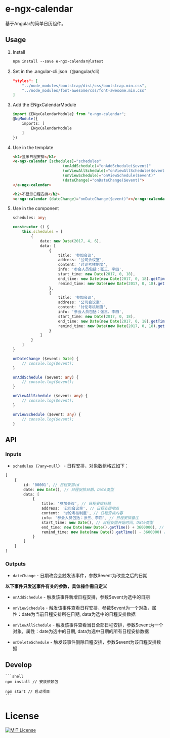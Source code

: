 # e-ngx-calendar

基于Angular的简单日历组件。

## Usage

1. Install

	```shell
	npm install --save e-ngx-calendar@latest
	```
	
2. Set in the .angular-cli.json（@angular/cli）

	```json
    "styles": [
        "../node_modules/bootstrap/dist/css/bootstrap.min.css",
        "../node_modules/font-awesome/css/font-awesome.min.css"
    ]
	```

3. Add the ENgxCalendarModule

	```typescript
	import {ENgxCalendarModule} from "e-ngx-calendar";
	@NgModule({
	    imports: [
	        ENgxCalendarModule
	    ]
	})
	```

4. Use in the template

	```html
	<h2>显示日程安排</h2>
    <e-ngx-calendar [schedules]="schedules"
                          (onAddSchedule)="onAddSchedule($event)"
                          (onViewAllSchedule)="onViewAllSchedule($event)"
                          (onViewSchedule)="onViewSchedule($event)"
                          (dateChange)="onDateChange($event)">
    </e-ngx-calendar>
    
    <h2>不显示日程安排</h2>
    <e-ngx-calendar (dateChange)="onDateChange($event)"></e-ngx-calendar>
	```

5. Use in the component

	```typescript
	schedules: any;
    
    constructor () {
        this.schedules = [
            {
                date: new Date(2017, 4, 6),
                data: [
                    {
                        title: '参加会议',
                        address: '公司会议室',
                        content: '讨论考核制度',
                        info: '参会人员包括：张三、李四',
                        start_time: new Date(2017, 0, 18),
                        end_time: new Date(new Date(2017, 0, 18).getTime() + 3600000),
                        remind_time: new Date(new Date(2017, 0, 18).getTime() - 3600000)
                    },
                    {
                        title: '参加会议',
                        address: '公司会议室',
                        content: '讨论考核制度',
                        info: '参会人员包括：张三、李四',
                        start_time: new Date(2017, 0, 18),
                        end_time: new Date(new Date(2017, 0, 18).getTime() + 3600000),
                        remind_time: new Date(new Date(2017, 0, 18).getTime() - 3600000)
                    }
                ]
            }
        ]
    }

    onDateChange ($event: Date) {
        // console.log($event);
    }

    onAddSchedule ($event: any) {
        // console.log($event);
    }

    onViewAllSchedule ($event: any) {
        // console.log($event);
    }

    onViewSchedule ($event: any) {
        // console.log($event);
    }
	```

## API

### Inputs

- `schedules`（`?any=null`） - 日程安排，对象数组格式如下：
```typescript
[
    {
        id: '00001', // 日程安排id
        date: new Date(), // 日程安排日期，Date类型
        data: [
            {
                title: '参加会议', // 日程安排标题
                address: '公司会议室', // 日程安排地点
                content: '讨论考核制度', // 日程安排内容
                info: '参会人员包括：张三、李四', // 日程安排备注
                start_time: new Date(), // 日程安排开始时间，Date类型
                end_time: new Date(new Date().getTime() + 3600000), // 日程安排结束时间，Date类型
                remind_time: new Date(new Date().getTime() - 3600000) // 日程安排提醒时间，Date类型
            }
        ]
    }
]
```

### Outputs

- `dateChange` - 日期改变会触发该事件，参数$event为改变之后的日期

**以下事件只发送事件有关的参数，具体操作需自定义**

- `onAddSchedule` - 触发该事件新增日程安排，参数$event为选中的日期

- `onViewSchedule` - 触发该事件查看日程安排，参数$event为一个对象，属性：date为当前日程安排所在日期, data为选中的日程安排数据

- `onViewAllSchedule` - 触发该事件查看当日全部日程安排，参数$event为一个对象，属性：date为选中的日期, data为选中日期的所有日程安排数据

- `onDeleteSchedule` - 触发该事件删除日程安排，参数$event为该日程安排数据

## Develop

	```shell
	npm install // 安装依赖包
	
	npm start // 启动项目
	```

# License

[![MIT License](https://img.shields.io/badge/license-MIT-blue.svg?style=flat)](/LICENSE)
